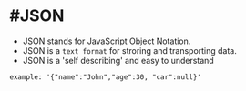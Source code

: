 #JSON
=======

* JSON stands for JavaScript Object Notation.
* JSON is a `text format` for stroring and transporting data.
* JSON is a 'self describing' and easy to understand
```
example: '{"name":"John","age":30, "car":null}'
```

